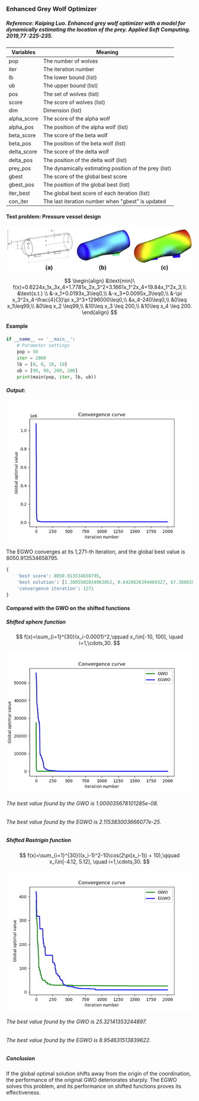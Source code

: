 ### Enhanced Grey Wolf Optimizer

##### Reference: Kaiping Luo. Enhanced grey wolf optimizer with a model for dynamically estimating the location of the prey. Applied Soft Computing. 2019,77 :225-235.

| Variables   | Meaning                                                |
| ----------- | ------------------------------------------------------ |
| pop         | The number of wolves                                   |
| iter        | The iteration number                                   |
| lb          | The lower bound (list)                                 |
| ub          | The upper bound (list)                                 |
| pos         | The set of wolves (list)                               |
| score       | The score of wolves (list)                             |
| dim         | Dimension (list)                                       |
| alpha_score | The score of the alpha wolf                            |
| alpha_pos   | The position of the alpha wolf (list)                  |
| beta_score  | The score of the beta wolf                             |
| beta_pos    | The position of the beta wolf (list)                   |
| delta_score | The score of the delta wolf                            |
| delta_pos   | The position of the delta wolf (list)                  |
| prey_pos    | The dynamically estimating position of the prey (list) |
| gbest       | The score of the global best score                     |
| gbest_pos   | The position of the global best (list)                 |
| iter_best   | The global best score of each iteration (list)         |
| con_iter    | The last iteration number when "gbest" is updated      |

#### Test problem: Pressure vessel design

![](https://github.com/Xavier-MaYiMing/Enhanced-Grey-Wolf-Optimizer/blob/main/Pressure%20vessel%20design.png)

$$
\begin{align}
&\text{min}\ f(x)=0.6224x_1x_3x_4+1.7781x_2x_3^2+3.1661x_1^2x_4+19.84x_1^2x_3,\\
&\text{s.t.} \\
&-x_1+0.0193x_3\leq0,\\
&-x_3+0.0095x_3\leq0,\\
&-\pi x_3^2x_4-\frac{4}{3}\pi x_3^3+1296000\leq0,\\
&x_4-240\leq0,\\
&0\leq x_1\leq99,\\
&0\leq x_2 \leq99,\\
&10\leq x_3 \leq 200,\\
&10\leq x_4 \leq 200.
\end{align}
$$


#### Example

```python
if __name__ == '__main__':
    # Parameter settings
    pop = 50
    iter = 2000
    lb = [0, 0, 10, 10]
    ub = [99, 99, 200, 200]
    print(main(pop, iter, lb, ub))
```

##### Output:

![](https://github.com/Xavier-MaYiMing/Enhanced-Grey-Wolf-Optimizer/blob/main/convergence%20curve.png)

The EGWO converges at its 1,271-th iteration, and the global best value is 8050.913534658795. 

```python
{
    'best score': 8050.913534658795, 
    'best solution': [1.3005502034963052, 0.6428626394484327, 67.3860209065443, 10.0], 
    'convergence iteration': 1271
}
```

#### Compared with the GWO on the shifted functions

##### Shifted sphere function

$$
f(x)=\sum_{i=1}^{30}(x_i-0.0001)^2,\qquad x_i\in[-10, 100], \quad i=1,\cdots,30.
$$

![](https://github.com/Xavier-MaYiMing/Enhanced-Grey-Wolf-Optimizer/blob/main/Shifted%20sphere%20function.png)

###### The best value found by the GWO is 1.000035678101285e-08.

###### The best value found by the EGWO is 2.115383003666077e-25.

##### Shifted Rastrigin function

$$
f(x)=\sum_{i=1}^{30}((x_i-1)^2-10\cos(2\pi(x_i-1)) + 10),\qquad x_i\in[-4.12, 5.12], \quad i=1,\cdots,30.
$$

![](https://github.com/Xavier-MaYiMing/Enhanced-Grey-Wolf-Optimizer/blob/main/Shifted%20Rastrigin%20function.png)

###### The best value found by the GWO is 25.32141353244897.

###### The best value found by the EGWO is 8.954631513839622.

##### Conclusion

If the global optimal solution shifts away from the origin of the coordination, the performance of the original GWO deteriorates sharply. The EGWO solves this problem, and its performance on shifted functions proves its effectiveness.
